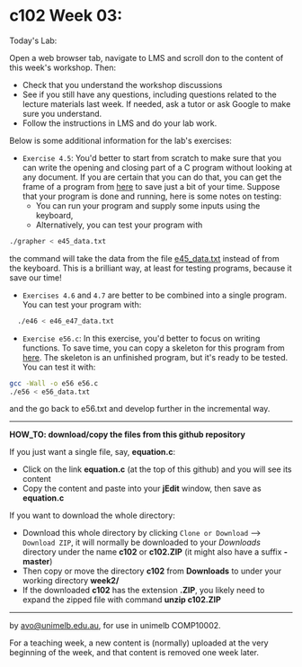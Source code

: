  c102 Week 03:
=======
Today's Lab:

Open a web browser tab, navigate to LMS and scroll don to the content of
this week's workshop. Then:
  * Check that you understand the workshop discussions
  * See if you still have any questions, including questions related
to the lecture materials last week. If needed, ask a tutor or ask
Google to make sure you understand.
  * Follow the instructions in LMS and do your lab work.

Below is some additional information for the lab's exercises:
  * `Exercise 4.5`: You'd better to start from scratch to make sure
that you can write the opening and closing part of a C program without 
looking at any document. If you are certain that you can do that, you
can get the frame of a program from [here](./frame.c) to save just 
a bit of your time. Suppose that your program is done and running,
here is some notes on testing:
    * You can run your program and supply some inputs using the keyboard,
    * Alternatively, you can test your program with
```bash
./grapher < e45_data.txt
```
  the command will take the data from the file [e45_data.txt](./e45_data.txt) instead of from the keyboard. This is a brilliant way, at least for 
testing programs, because it save our time!
  * `Exercises 4.6` and `4.7` are better to be combined into a single 
program. You can test your program with:
```bash 
  ./e46 < e46_e47_data.txt
``` 
  * `Exercise e56.c`: In this exercise, you'd better to focus on 
writing functions. To save time, you can copy a skeleton for this
program from [here](./e56.c). The skeleton is an unfinished
program, but it's ready to be tested. You can test it with:
```bash
gcc -Wall -o e56 e56.c
./e56 < e56_data.txt
```
and the go back to e56.txt and develop further in the incremental way.



---------------------------------------------------------
**HOW_TO: download/copy the files from this github repository**

If you just want a single file, say, **equation.c**:
  * Click on the link **equation.c** (at the top of this github) and you will see its content 
  * Copy the content and paste into your **jEdit** window, then save as **equation.c** 

If you want to download the whole directory:
  * Download this whole directory by clicking `Clone or Download` --> `Download ZIP`, it will normally be downloaded to your *Downloads* directory under the name **c102** or **c102.ZIP** (it might also have a suffix **-master**)
  * Then copy or move the directory **c102** from **Downloads** to under your working directory **week2/**
  * If the downloaded **c102** has the extension **.ZIP**, you likely need to expand the zipped file with command **unzip c102.ZIP**



-------------------------------------------------------------
by avo@unimelb.edu.au, for use in unimelb COMP10002.

For a teaching week, a new content is (normally) uploaded at the very beginning of the week, and that content is removed one week later.

